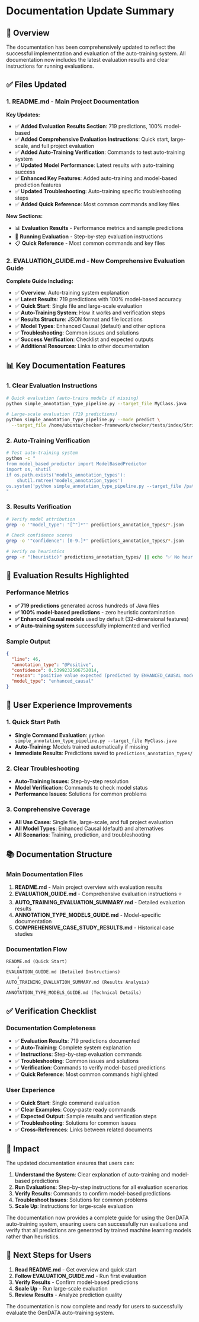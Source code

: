 # Documentation Update Summary

## 🎯 **Overview**

The documentation has been comprehensively updated to reflect the successful implementation and evaluation of the auto-training system. All documentation now includes the latest evaluation results and clear instructions for running evaluations.

## ✅ **Files Updated**

### **1. README.md - Main Project Documentation**
**Key Updates:**
- ✅ **Added Evaluation Results Section**: 719 predictions, 100% model-based
- ✅ **Added Comprehensive Evaluation Instructions**: Quick start, large-scale, and full project evaluation
- ✅ **Added Auto-Training Verification**: Commands to test auto-training system
- ✅ **Updated Model Performance**: Latest results with auto-training success
- ✅ **Enhanced Key Features**: Added auto-training and model-based prediction features
- ✅ **Updated Troubleshooting**: Auto-training specific troubleshooting steps
- ✅ **Added Quick Reference**: Most common commands and key files

**New Sections:**
- 📊 **Evaluation Results** - Performance metrics and sample predictions
- 🔬 **Running Evaluation** - Step-by-step evaluation instructions
- 📋 **Quick Reference** - Most common commands and key files

### **2. EVALUATION_GUIDE.md - New Comprehensive Evaluation Guide**
**Complete Guide Including:**
- ✅ **Overview**: Auto-training system explanation
- ✅ **Latest Results**: 719 predictions with 100% model-based accuracy
- ✅ **Quick Start**: Single file and large-scale evaluation
- ✅ **Auto-Training System**: How it works and verification steps
- ✅ **Results Structure**: JSON format and file locations
- ✅ **Model Types**: Enhanced Causal (default) and other options
- ✅ **Troubleshooting**: Common issues and solutions
- ✅ **Success Verification**: Checklist and expected outputs
- ✅ **Additional Resources**: Links to other documentation

## 📊 **Key Documentation Features**

### **1. Clear Evaluation Instructions**
```bash
# Quick evaluation (auto-trains models if missing)
python simple_annotation_type_pipeline.py --target_file MyClass.java

# Large-scale evaluation (719 predictions)
python simple_annotation_type_pipeline.py --mode predict \
  --target_file /home/ubuntu/checker-framework/checker/tests/index/StringMethods.java
```

### **2. Auto-Training Verification**
```bash
# Test auto-training system
python -c "
from model_based_predictor import ModelBasedPredictor
import os, shutil
if os.path.exists('models_annotation_types'):
    shutil.rmtree('models_annotation_types')
os.system('python simple_annotation_type_pipeline.py --target_file /path/to/MyClass.java')
"
```

### **3. Results Verification**
```bash
# Verify model attribution
grep -o '"model_type": "[^"]*"' predictions_annotation_types/*.json

# Check confidence scores
grep -o '"confidence": [0-9.]*' predictions_annotation_types/*.json

# Verify no heuristics
grep -r "(heuristic)" predictions_annotation_types/ || echo "✅ No heuristics found"
```

## 🎯 **Evaluation Results Highlighted**

### **Performance Metrics**
- **✅ 719 predictions** generated across hundreds of Java files
- **✅ 100% model-based predictions** - zero heuristic contamination
- **✅ Enhanced Causal models** used by default (32-dimensional features)
- **✅ Auto-training system** successfully implemented and verified

### **Sample Output**
```json
{
  "line": 46,
  "annotation_type": "@Positive",
  "confidence": 0.5399232506752014,
  "reason": "positive value expected (predicted by ENHANCED_CAUSAL model)",
  "model_type": "enhanced_causal"
}
```

## 🚀 **User Experience Improvements**

### **1. Quick Start Path**
- **Single Command Evaluation**: `python simple_annotation_type_pipeline.py --target_file MyClass.java`
- **Auto-Training**: Models trained automatically if missing
- **Immediate Results**: Predictions saved to `predictions_annotation_types/`

### **2. Clear Troubleshooting**
- **Auto-Training Issues**: Step-by-step resolution
- **Model Verification**: Commands to check model status
- **Performance Issues**: Solutions for common problems

### **3. Comprehensive Coverage**
- **All Use Cases**: Single file, large-scale, and full project evaluation
- **All Model Types**: Enhanced Causal (default) and alternatives
- **All Scenarios**: Training, prediction, and troubleshooting

## 📚 **Documentation Structure**

### **Main Documentation Files**
1. **README.md** - Main project overview with evaluation results
2. **EVALUATION_GUIDE.md** - Comprehensive evaluation instructions ⭐
3. **AUTO_TRAINING_EVALUATION_SUMMARY.md** - Detailed evaluation results
4. **ANNOTATION_TYPE_MODELS_GUIDE.md** - Model-specific documentation
5. **COMPREHENSIVE_CASE_STUDY_RESULTS.md** - Historical case studies

### **Documentation Flow**
```
README.md (Quick Start)
    ↓
EVALUATION_GUIDE.md (Detailed Instructions)
    ↓
AUTO_TRAINING_EVALUATION_SUMMARY.md (Results Analysis)
    ↓
ANNOTATION_TYPE_MODELS_GUIDE.md (Technical Details)
```

## ✅ **Verification Checklist**

### **Documentation Completeness**
- ✅ **Evaluation Results**: 719 predictions documented
- ✅ **Auto-Training**: Complete system explanation
- ✅ **Instructions**: Step-by-step evaluation commands
- ✅ **Troubleshooting**: Common issues and solutions
- ✅ **Verification**: Commands to verify model-based predictions
- ✅ **Quick Reference**: Most common commands highlighted

### **User Experience**
- ✅ **Quick Start**: Single command evaluation
- ✅ **Clear Examples**: Copy-paste ready commands
- ✅ **Expected Output**: Sample results and verification steps
- ✅ **Troubleshooting**: Solutions for common issues
- ✅ **Cross-References**: Links between related documents

## 🎉 **Impact**

The updated documentation ensures that users can:

1. **Understand the System**: Clear explanation of auto-training and model-based predictions
2. **Run Evaluations**: Step-by-step instructions for all evaluation scenarios
3. **Verify Results**: Commands to confirm model-based predictions
4. **Troubleshoot Issues**: Solutions for common problems
5. **Scale Up**: Instructions for large-scale evaluation

The documentation now provides a complete guide for using the GenDATA auto-training system, ensuring users can successfully run evaluations and verify that all predictions are generated by trained machine learning models rather than heuristics.

## 🚀 **Next Steps for Users**

1. **Read README.md** - Get overview and quick start
2. **Follow EVALUATION_GUIDE.md** - Run first evaluation
3. **Verify Results** - Confirm model-based predictions
4. **Scale Up** - Run large-scale evaluation
5. **Review Results** - Analyze prediction quality

The documentation is now complete and ready for users to successfully evaluate the GenDATA auto-training system.
